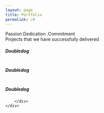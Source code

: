```yaml
---
layout: page
title: Portfolio
permalink: /#
---
```

<div class="row-fluid">
	<div class="row-fluid ">
		<div class="portfolio-heading text-center">
			<div class="heading">
				Passion.Dedication
				<span class="white-heading">.Commitment</span>
			</div>
			<div class="sub-heading">Projects that we have successfully delivered</div>
		</div>
	</div>
	<div class="container protfolio">
		<div class="span4 project-list">
			<img src="../assets/slider-bg.jpg" alt="" border="0">
			<h5>Doubledog</h5>
		</div>
		<div class="span4 project-list">
			<img src="../assets/slider-bg.jpg" alt="" border="0">
			<h5>Doubledog</h5>
		</div>
		<div class="span4 project-list">
			<img src="../assets/slider-bg.jpg" alt="" border="0">
			<div>
				<h5>Doubledog</h5>
			</div>
			
		</div>		
	</div>
</div>